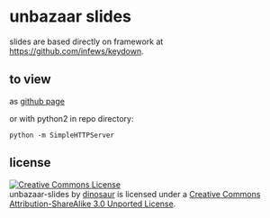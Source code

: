 # unbazaar slides 

slides are based directly on framework at https://github.com/infews/keydown.

## to view

as [github page](http://ahdinosaur.github.io/unbazaar/docs)

or with python2 in repo directory:

    python -m SimpleHTTPServer

## license

<a rel="license" href="http://creativecommons.org/licenses/by-sa/3.0/deed.en_US"><img alt="Creative Commons License" style="border-width:0" src="http://i.creativecommons.org/l/by-sa/3.0/88x31.png" /></a><br /><span xmlns:dct="http://purl.org/dc/terms/" property="dct:title">unbazaar-slides</span> by <a xmlns:cc="http://creativecommons.org/ns#" href="https://dinosaur.io" property="cc:attributionName" rel="cc:attributionURL">dinosaur</a> is licensed under a <a rel="license" href="http://creativecommons.org/licenses/by-sa/3.0/deed.en_US">Creative Commons Attribution-ShareAlike 3.0 Unported License</a>. 
